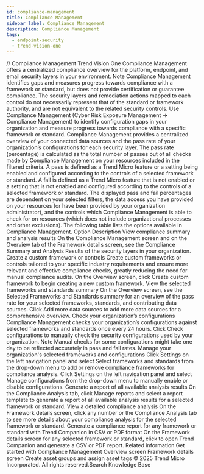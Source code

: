 ```yaml
---
id: compliance-management
title: Compliance Management
sidebar_label: Compliance Management
description: Compliance Management
tags:
  - endpoint-security
  - trend-vision-one
---
```


/*<![CDATA[*/ $('#title').html($('meta[name=map-description]').attr('content')); /*]]>*/ Compliance Management Trend Vision One Compliance Management offers a centralized compliance overview for the platform, endpoint, and email security layers in your environment. Note Compliance Management identifies gaps and measures progress towards compliance with a framework or standard, but does not provide certification or guarantee compliance. The security layers and remediation actions mapped to each control do not necessarily represent that of the standard or framework authority, and are not equivalent to the related security controls. Use Compliance Management (Cyber Risk Exposure Management → Compliance Management) to identify configuration gaps in your organization and measure progress towards compliance with a specific framework or standard. Compliance Management provides a centralized overview of your connected data sources and the pass rate of your organization’s configurations for each security layer. The pass rate (percentage) is calculated as the total number of passes out of all checks made by Compliance Management on your resources included in the filtered criteria. A pass is defined as a Trend Micro feature or a setting being enabled and configured according to the controls of a selected framework or standard. A fail is defined as a Trend Micro feature that is not enabled or a setting that is not enabled and configured according to the controls of a selected framework or standard. The displayed pass and fail percentages are dependent on your selected filters, the data access you have provided on your resources (or have been provided by your organization administrator), and the controls which Compliance Management is able to check for on resources (which does not include organizational processes and other exclusions). The following table lists the options available in Compliance Management. Option Description View compliance summary and analysis results On the Compliance Management screen and on the Overview tab of the Framework details screen, see the Compliance Summary and Analysis Results of the security layers in your organization. Create a custom framework or controls Create custom frameworks or controls tailored to your specific industry requirements and ensure more relevant and effective compliance checks, greatly reducing the need for manual compliance audits. On the Overview screen, click Create custom framework to begin creating a new custom framework. View the selected frameworks and standards summary On the Overview screen, see the Selected Frameworks and Standards summary for an overview of the pass rate for your selected frameworks, standards, and contributing data sources. Click Add more data sources to add more data sources for a comprehensive overview. Check your organization’s configurations Compliance Management checks your organization’s configurations against selected frameworks and standards once every 24 hours. Click Check configurations to manually check the security configurations used by your organization. Note Manual checks for some configurations might take one day to be reflected accurately in pass and fail rates. Manage your organization's selected frameworks and configurations Click Settings on the left navigation panel and select Select frameworks and standards from the drop-down menu to add or remove compliance frameworks for compliance analysis. Click Settings on the left navigation panel and select Manage configurations from the drop-down menu to manually enable or disable configurations. Generate a report of all available analysis results On the Compliance Analysis tab, click Manage reports and select a report template to generate a report of all available analysis results for a selected framework or standard. View a detailed compliance analysis On the Framework details screen, click any number or the Compliance Analysis tab to see more details about your compliance analysis for the selected framework or standard. Generate a compliance report for any framework or standard with Trend Companion in CSV or PDF format On the Framework details screen for any selected framework or standard, click to open Trend Companion and generate a CSV or PDF report. Related information Get started with Compliance Management Overview screen Framework details screen Create asset groups and assign asset tags © 2025 Trend Micro Incorporated. All rights reserved.Search Knowledge Base